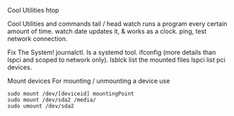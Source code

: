 Cool Utilities
htop

Cool Utilities and commands
tail / head
watch <programm> runs a program every certain amount of time.
watch date updates it, & works as a clock.
ping, test network connection.

Fix The System!
journalctl. Is a systemd tool.
ifconfig (more details than lspci and scoped to network only).
lsblck list the mounted files
lspci list pci devices.

Mount devices
For mounting / unmounting a device use 
```
sudo mount /dev/[deviceid] mountingPoint
sudo mount /dev/sda2 /media/
sudo umount /dev/sda2 
```
